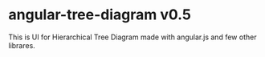 angular-tree-diagram v0.5
====================
This is UI for Hierarchical Tree Diagram made with angular.js and few other librares.
